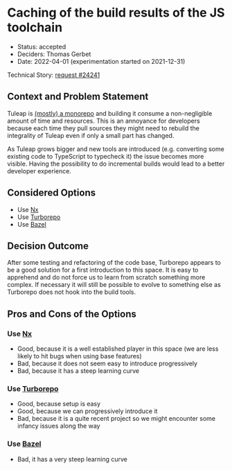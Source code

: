 # Caching of the build results of the JS toolchain

* Status: accepted
* Deciders: Thomas Gerbet
* Date: 2022-04-01 (experimentation started on 2021-12-31)

Technical Story: [request #24241](https://tuleap.net/plugins/tracker/?aid=24241)

## Context and Problem Statement

Tuleap is [(mostly) a monorepo](./0007-js-package-manager.md) and building it consume a non-negligible amount of time
and resources. This is an annoyance for developers because each time they pull sources they might need to rebuild the
integrality of Tuleap even if only a small part has changed.

As Tuleap grows bigger and new tools are introduced (e.g. converting some existing code to TypeScript to typecheck it)
the issue becomes more visible. Having the possibility to do incremental builds would lead to a better developer
experience.

## Considered Options

* Use [Nx](https://nx.dev/)
* Use [Turborepo](https://turborepo.org/)
* Use [Bazel](https://bazel.build/)

## Decision Outcome

After some testing and refactoring of the code base, Turborepo appears to be a good solution for a first
introduction to this space. It is easy to apprehend and do not force us to learn from scratch something more complex.
If necessary it will still be possible to evolve to something else as Turborepo does not hook into the build tools.

## Pros and Cons of the Options

### Use [Nx](https://nx.dev/)

* Good, because it is a well established player in this space (we are less likely to hit bugs when using base features)
* Bad, because it does not seem easy to introduce progressively
* Bad, because it has a steep learning curve

### Use [Turborepo](https://turborepo.org/)

* Good, because setup is easy
* Good, because we can progressively introduce it
* Bad, because it is a quite recent project so we might encounter some infancy issues along the way

### Use [Bazel](https://bazel.build/)

* Bad, it has a very steep learning curve
